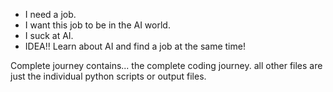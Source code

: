 - I need a job.
- I want this job to be in the AI world.
- I suck at AI.
- IDEA!!
Learn about AI and find a job at the same time!

Complete journey contains... the complete coding journey.
all other files are just the individual python scripts or output files.
